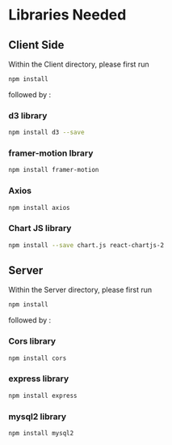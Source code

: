 # Libraries Needed

## Client Side

Within the Client directory, please first run

```bash
npm install
```

followed by :

### d3 library

```bash
npm install d3 --save
```

### framer-motion lbrary

```bash
npm install framer-motion
```

### Axios

```bash
npm install axios
```

### Chart JS library

```bash
npm install --save chart.js react-chartjs-2
```

## Server

Within the Server directory, please first run

```bash
npm install
```

followed by :

### Cors library

```bash
npm install cors
```

### express library

```bash
npm install express
```

### mysql2 library

```bash
npm install mysql2
```
